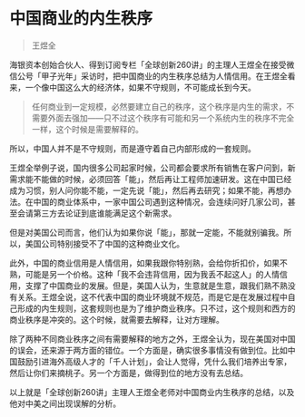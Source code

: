 # 中国商业的内生秩序
> 王煜全

海银资本创始合伙人、得到订阅专栏「全球创新260讲」的主理人王煜全在接受微信公号「甲子光年」采访时，把中国商业的内生秩序总结为人情信用。在王煜全看来，一个像中国这么大的经济体，如果不守规则，不可能成长到今天。

> 任何商业到一定规模，必然要建立自己的秩序，这个秩序是内生的需求，不需要外面去强加——只不过这个秩序有可能和另一个系统内生的秩序不完全一样，这个时候是需要解释的。

所以，中国人并不是不守规则，而是遵守着自己内部形成的一套规则。

王煜全举例子说，国内很多公司起家时候，公司都会要求所有销售在客户问到，新需求能不能做的时候，必须回答「能」，然后再让工程师加速研发。这在中国已经成为习惯，别人问你能不能，一定先说「能」，然后再去研究；如果不能，再想办法。在中国的商业体系中，一家中国公司遇到这种情况，会连续问好几家公司，甚至会请第三方去论证到底谁能满足这个新需求。

但是对美国公司而言，他们认为如果你说「能」，那就一定能，不能就别骗我。所以，美国公司特别接受不了中国的这种商业文化。

此外，中国的商业信用是人情信用，如果我跟你特别熟，会给你折扣价，如果不熟，可能是另一个价格。这种「我不会违背信用，因为我丢不起这人」的人情信用，支撑了中国商业的发展。但是，美国人认为，生意就是生意，跟我们熟不熟没有关系。王煜全说，这不代表中国的商业环境就不规范，而是它是在发展过程中自己形成的内生规则，这套规则也是为了维护商业秩序。只不过，这个规则和西方的商业秩序是冲突的。这个时候，就需要去解释，让对方理解。

除了两种不同商业秩序之间有需要解释的地方之外，王煜全认为，现在美国对中国的误会，还来源于两方面的错位。一个方面是，确实很多事情没有做到位。比如中国鼓励引进海外高级人才的「千人计划」，会让人觉得，凭什么我们培养出专家，然后让你们来摘桃子。另一个方面是，做得到位的地方没有去总结。

以上就是「全球创新260讲」主理人王煜全老师对中国商业内生秩序的总结，以及他对中美之间出现误解的分析。



